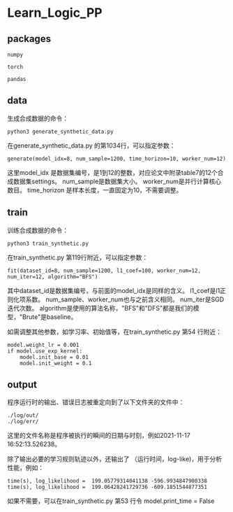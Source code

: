 # Learn_Logic_PP

## packages

```
numpy 

torch

pandas
```

## data 
生成合成数据的命令：
```
python3 generate_synthetic_data.py
```
在generate_synthetic_data.py 的第1034行，可以指定参数：
```
generate(model_idx=8, num_sample=1200, time_horizon=10, worker_num=12)
```
这里model_idx 是数据集编号，是1到12的整数，对应论文中附录table7的12个合成数据集settings。
num_sample是数据集大小。
worker_num是并行计算核心数目。
time_horizon 是样本长度，一直固定为10，不需要调整。
## train

训练合成数据的命令：
```
python3 train_synthetic.py
```
在train_synthetic.py 第119行附近，可以指定参数：
```
fit(dataset_id=8, num_sample=1200, l1_coef=100, worker_num=12, num_iter=12, algorithm="BFS")
```
其中dataset_id是数据集编号，与前面的model_idx是同样的含义。
l1_coef是l1正则化项系数。
num_sample、worker_num也与之前含义相同。
num_iter是SGD迭代次数。
algorithm是使用的算法名称，"BFS"和"DFS"都是我们的模型，"Brute"是baseline。

如需调整其他参数，如学习率、初始值等，在train_synthetic.py 第54 行附近：

```
model.weight_lr = 0.001
if model.use_exp_kernel:
    model.init_base = 0.01
    model.init_weight = 0.1
```

## output
程序运行时的输出、错误日志被重定向到了以下文件夹的文件中：
```
./log/out/
./log/err/
```
这里的文件名称是程序被执行的瞬间的日期与时刻，例如2021-11-17 16:52:13.526238。

除了输出必要的学习规则轨迹以外，还输出了 （运行时间，log-like)，用于分析性能，例如：
```
time(s), log_likelihood =  199.05779314041138 -596.9934847900338
time(s), log_likelihood =  199.06428241729736 -609.1851544877351
```
如果不需要，可以在train_synthetic.py 第53 行令 model.print_time = False